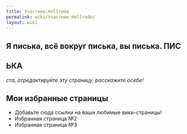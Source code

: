 ```yaml
---
title: Участник:Hellrode
permalink: wiki/Участник:Hellrode/
layout: wiki
---
```


## Я писька, всё вокруг писька, вы писька. ПИС

## ЬКА

*ста, отредактируйте эту страницу, расскажите осебе!*

## Мои избранные страницы

-   Добавьте сюда ссылки на ваши любимые вики-страницы!
-   Избранная страница №2
-   Избранная страница №3

